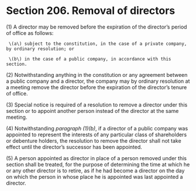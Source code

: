 # Section 206. Removal of directors

\(1\) A director may be removed before the expiration of the director’s period of office as follows:

     \(a\) subject to the constitution, in the case of a private company, by ordinary resolution; or

     \(b\) in the case of a public company, in accordance with this section.

\(2\) Notwithstanding anything in the constitution or any agreement between a public company and a director, the company may by ordinary resolution at a meeting remove the director before the expiration of the director’s tenure of office.

\(3\) Special notice is required of a resolution to remove a director under this section or to appoint another person instead of the director at the same meeting.

\(4\) Notwithstanding _paragraph \(1\)\(b\)_, if a director of a public company was appointed to represent the interests of any particular class of shareholders or debenture holders, the resolution to remove the director shall not take effect until the director’s successor has been appointed.

\(5\) A person appointed as director in place of a person removed under this section shall be treated, for the purpose of determining the time at which he or any other director is to retire, as if he had become a director on the day on which the person in whose place he is appointed was last appointed a director.


